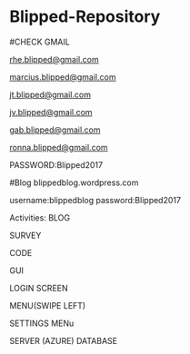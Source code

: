 # Blipped-Repository
#CHECK GMAIL 

rhe.blipped@gmail.com

marcius.blipped@gmail.com

jt.blipped@gmail.com

jv.blipped@gmail.com

gab.blipped@gmail.com

ronna.blipped@gmail.com

PASSWORD:Blipped2017

#Blog
blippedblog.wordpress.com

username:blippedblog
password:Blipped2017


Activities:
BLOG

SURVEY

CODE

GUI

  LOGIN SCREEN
  
  MENU(SWIPE LEFT)
  
  SETTINGS MENu
  
  
SERVER (AZURE) DATABASE

